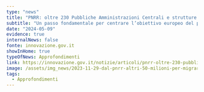 ```yaml
---
type: "news"
title: "PNRR: oltre 230 Pubbliche Amministrazioni Centrali e strutture sanitarie migrano verso il PSN"
subtitle: "Un passo fondamentale per centrare l’obiettivo europeo del prossimo settembre"
date: "2024-05-09"
evidence: true
internalNews: false
fonte: innovazione.gov.it 
showInHome: true
typeOfNews: Approfondimenti
link: https://innovazione.gov.it/notizie/articoli/pnrr-oltre-230-pubbliche-amministrazioni-centrali-e-strutture-sanitarie-migrano-v/
image: /assets/img_news/2023-11-29-dal-pnrr-altri-50-milioni-per-migrare-in-cloud-dati-e-servizi-dei-comuni.png
tags:
  - Approfondimenti
---
```

